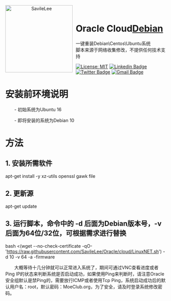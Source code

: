 <p align="center">
<img width="210" height="210" align="left" style="float: left; margin: 0 10px 0 0;" src="https://avatars.githubusercontent.com/u/58343733?s=460&u=b8c05d0428f2a7c942a2625cf9898c2fe7cce00a&v=4" alt="SavileLee"/>
</br>
<h1>Oracle Cloud<a href="https://dreamstart.site">Debian</a></h1>
一键重装Debian\Centos\Ubuntu系统
</br>
脚本来源于网络收集修改，不提供任何技术支持
</p>

[![License: MIT](https://img.shields.io/badge/license-MIT-green)](LICENSE)
[![Linkedin Badge](https://img.shields.io/badge/-Linkedin-1ca0f1?style=ightgrey&logo=Linkedin&logoColor=white&link=https://www.linkedin.com/in/SavileLee/)](https://www.linkedin.com/in/SavileLee/)
[![Twitter Badge](https://img.shields.io/badge/-Twitter-1ca0f1?style=lightgrey&labelColor=1ca0f1&logo=twitter&logoColor=white&link=https://twitter.com/SavileLee)](https://twitter.com/SavileLee)
[![Gmail Badge](https://img.shields.io/badge/-Gmail-1ca0f1?style=ightgrey&logo=Gmail&logoColor=white&link=mailto:liyesen@gmail.com)](mailto:liyesen@gmail.com)

# 安装前环境说明
　　- 初始系统为Ubuntu 16

　　- 即将安装的系统为Debian 10

# 方法
## 1. 安装所需软件
apt-get install -y xz-utils openssl gawk file
## 2. 更新源
apt-get update
## 3. 运行脚本，命令中的 -d 后面为Debian版本号，-v 后面为64位/32位，可根据需求进行替换
bash <(wget --no-check-certificate -qO- 'https://raw.githubusercontent.com/SavileLee/Oracle/cloud/LinuxNET.sh') -d 10 -v 64 -a -firmware

　　大概等待十几分钟就可以正常进入系统了，期间可通过VNC查看进度或者Ping IP的状态来判断系统是否启动成功，如果使用Ping来判断时，请注意Oracle安全组默认是禁Ping的，需要放行ICMP或者使用Tcp Ping，系统启动成功后的默认用户名：root，默认密码：MoeClub.org，为了安全，请及时登录系统修改密码。
